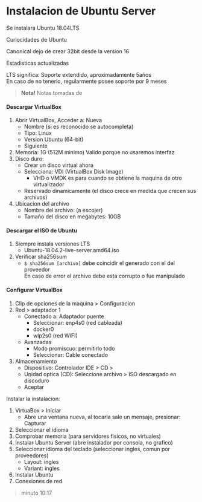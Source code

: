 # Instalacion de Ubuntu Server
Se instalara Ubuntu 18.04LTS

Curiocidades de Ubuntu

Canonical dejo de crear 32bit desde la version 16

Estadisticas actualizadas

LTS significa: Soporte extendido, aproximadamente 5años  
En caso de no tenerlo, regularmente posee soporte por 9 meses

> **Nota!** Notas tomadas de

#### Descargar VirtualBox
1. Abrir VirtualBox, Acceder a: Nueva
   - Nombre (si es reconocido se autocompleta)
   - Tipo: Linux
   - Version Ubuntu (64-bit)
   - Siguiente
1. Memoria: 1G (512M minimo) Valido porque no usaremos interfaz
1. Disco duro:
   - Crear un disco virtual ahora
   - Selecciona: VDI (VirtualBox Disk Image)
     - VHD o VMDK es para cuando se obtiene la maquina de otro virtualizador
   - Reservado dinamicamente (el disco crece en medida que crecen sus archivos)
1. Ubicacion del archivo
   - Nombre del archivo: (a escojer)
   - Tamaño del disco en megabytes: 10GB

#### Descargar el ISO de Ubuntu
1. Siempre instala versiones LTS
   - Ubuntu-18.04.2-live-server.amd64.iso
1. Verificar sha256sum
   - `$ sha256sum [archivo]` debe coincidir el generado con el del proveedor  
     En caso de error el archivo debe esta corrupto o fue manipulado

#### Configurar VirtualBox
1. Clip de opciones de la maquina > Configuracion
1. Red > adaptador 1
   - Conectado a: Adaptador puente
     - Seleccionar: enp4s0 (red cableada)
     - docker0
     - wlp2s0 (red WIFI)
   - Avanzadas
     - Modo promiscuo: permitirlo todo
     - Seleccionar: Cable conectado 
1. Almacenamiento
   - Dispositivo: Controlador IDE > CD > 
   - Unidad optica (CD): Seleccione archivo > ISO descargado en discoduro
   - Aceptar

Instalar la instalacion:
1. VirtuaBox > Iniciar
   - Abre una ventana nueva, al tocarla sale un mensaje, presionar: Capturar
1. Seleccionar el idioma
1. Comprobar memoria (para servidores fisicos, no virtuales)
1. Instalar Ubuntu Server (abre instalador por consola, no grafico) 
1. Seleccionar idioma del teclado (seleccionar ingles, comun por proveedores)
   - Layout: ingles
   - Variant: ingles 
1. Instalar Ubuntu
1. Conexiones de red

> minuto 10:17

